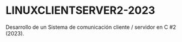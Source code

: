 # LINUXCLIENTSERVER2-2023
Desarrollo de un Sistema de comunicación cliente / servidor en C #2 (2023).

